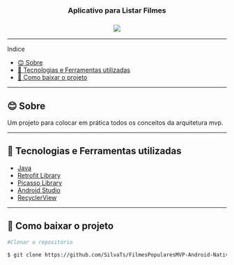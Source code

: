<h3 align="center">Aplicativo para Listar Filmes </h3>

<h3 align="center"> 
  <img src="![filmes](https://user-images.githubusercontent.com/47439833/96356855-4149fd80-10c2-11eb-868d-945abee6ef70.JPG)
"> </img>
</h3>

---
Indice
- [😊 Sobre](#-sobre)
- [🚀 Tecnologias e Ferramentas utilizadas](#-tecnologias-e-ferramentas-utilizadas)
- [📑 Como baixar o projeto](#-como-baixar-o-projeto)

---

## 😊 Sobre
Um projeto para colocar em prática todos os conceitos da arquitetura mvp. 

---

## 🚀 Tecnologias e Ferramentas utilizadas

- [Java](https://docs.oracle.com/javase/7/docs/api/)
- [Retrofit Library](https://github.com/square/retrofit)
- [Picasso Library](https://github.com/square/picasso)
- [Android Studio](https://developer.android.com/studio)
- [RecyclerView](https://developer.android.com/guide/topics/ui/layout/recyclerview)
  
---

## 📑 Como baixar o projeto

  ```bash
  #Clonar o repositório

  $ git clone https://github.com/SilvaTs/FilmesPopularesMVP-Android-Nativo.git

  ```
